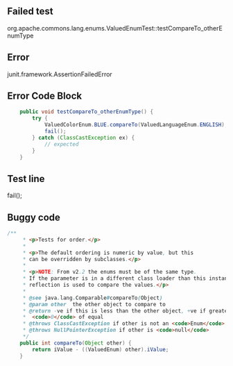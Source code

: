 

## Failed test
org.apache.commons.lang.enums.ValuedEnumTest::testCompareTo_otherEnumType

## Error
junit.framework.AssertionFailedError

## Error Code Block
```java
    public void testCompareTo_otherEnumType() {
        try {
            ValuedColorEnum.BLUE.compareTo(ValuedLanguageEnum.ENGLISH);
            fail();
        } catch (ClassCastException ex) {
            // expected
        }
    }
```

## Test line
fail();

## Buggy code
```java
/**
     * <p>Tests for order.</p>
     *
     * <p>The default ordering is numeric by value, but this
     * can be overridden by subclasses.</p>
     *
     * <p>NOTE: From v2.2 the enums must be of the same type.
     * If the parameter is in a different class loader than this instance,
     * reflection is used to compare the values.</p>
     *
     * @see java.lang.Comparable#compareTo(Object)
     * @param other  the other object to compare to
     * @return -ve if this is less than the other object, +ve if greater than,
     *  <code>0</code> of equal
     * @throws ClassCastException if other is not an <code>Enum</code>
     * @throws NullPointerException if other is <code>null</code>
     */
    public int compareTo(Object other) {
        return iValue - ((ValuedEnum) other).iValue;
    }
```